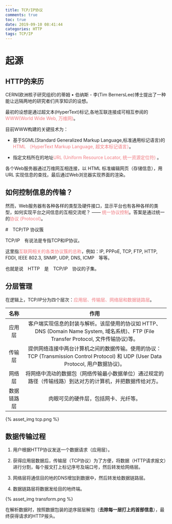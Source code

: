 ```yaml
---
title: TCP/IP协议
comments: true
toc: true
date: 2019-09-10 08:41:44
categories: HTTP
tags: TCP/IP
---
```


# 起源

## HTTP的来历

CERN(欧洲核子研究组织)的蒂姆 • 伯纳斯 - 李(Tim BernersLee)博士提出了一种能让远隔两地的研究者们共享知识的设想。

最初的设想是通过超文本(HyperText)标记,各地互联连接成可相互参阅的<font color=#f07c82>WWW(World Wide Web, 万维网)</font>。

目前WWW构建的关键技术为：

+ 基于SGML(Standard Generalized Markup Language,标准通用标记语言)的<font color=#f07c82>HTML （HyperText Markup Language, 超文本标记语言）</font>。

+ 指定文档所在的地址<font color=#f07c82>URL (Uniform Resource Locator, 统一资源定位符) </font>。

各个Web服务器通过万维网互相连接，以 HTML 标准编辑网页（存储信息），用 URL 实现信息的查找，最后通过Web浏览器实现界面的渲染。

## 如何控制信息的传输？

然而，Web服务器有各种各样的类型及硬件接口，显示平台也有各种各样的类型，如何实现平台之间信息的互相交流呢？ —— <font color=#f07c82>统一协议控制</font>。答案是通过统一的<font color=#f07c82>协议 (Protocol)</font>。

#　TCP/TP 协议簇

TCP/IP　有说法是专指TCP和IP协议。

这里指<font color=#f07c82>互联网相关的各类协议簇的总称</font>，例如：IP, PPPoE, TCP, FTP, HTTP, FDDI, IEEE 802.3, SNMP, UDP, DNS, ICMP　等等。

也就是说　HTTP　是　TCP/IP　协议的子集。

## 分层管理

在逻辑上，TCP/IP分为四个层次：<font color=#f07c82>应用层、传输层、网络层和数据链路层</font>。

名称 | 作用
:-:|:-:
应用层 | 客户端实现信息的封装与解析。该层使用的协议如 HTTP、DNS (Domain Name System, 域名系统)、FTP (File Transfer Protocol, 文件传输协议)等。
传输层 | 提供网络连接中两台计算机之间的数据传输。使用的协议：TCP (Transmission Control Protocol) 和 UDP (User Data Protocol, 用户数据协议)。
网络层 | 将网络中流动的数据包（网络传输最小数据单位）通过规定的路径（传输线路）到达对方的计算机，并把数据传给对方。
数据链路层 | 肉眼可见的硬件层，包括网卡、光纤等。

{% asset_img tcp.png %}

## 数据传输过程

1. 用户根据HTTP协议发送一个数据请求（应用层）。

2. 获得应用层数据后，传输层（TCP协议）为了方便，将数据（HTTP请求报文）进行分割，每个报文打上标记序号及端口号，然后转发给网络层。

3. 网络层将通信目的地的DNS增加到数据中，然后转发给数据链路层。

4. 数据链路层将数据发给目的地终端。

{% asset_img transform.png %}

在解析数据时，按照数据包装的逆序层层解包（**去除每一层打上的首部信息**），最终获得请求的HTTP报头。


